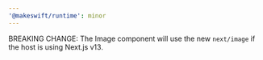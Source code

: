 ```yaml
---
'@makeswift/runtime': minor
---
```


BREAKING CHANGE: The Image component will use the new `next/image` if the host is using Next.js v13.
